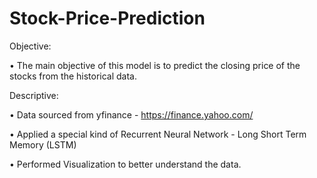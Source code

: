 # Stock-Price-Prediction

Objective:

• The main objective of this model is to predict the closing price of the stocks from the historical data.

Descriptive:

• Data sourced from yfinance - https://finance.yahoo.com/

• Applied a special kind of Recurrent Neural Network - Long Short Term Memory (LSTM)

• Performed  Visualization to better understand the data.
